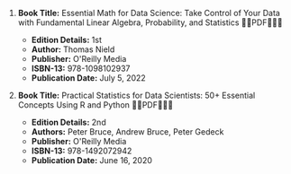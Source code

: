 1. **Book Title:** Essential Math for Data Science: Take Control of Your Data with Fundamental Linear Algebra, Probability, and Statistics 🚨🚨PDF🚨🚨🚨
   - **Edition Details:** 1st
   - **Author:** Thomas Nield
   - **Publisher:** O'Reilly Media
   - **ISBN-13:** 978-1098102937
   - **Publication Date:** July 5, 2022
 
2. **Book Title:** Practical Statistics for Data Scientists: 50+ Essential Concepts Using R and Python 🚨🚨PDF🚨🚨🚨
   - **Edition Details:** 2nd
   - **Authors:** Peter Bruce, Andrew Bruce, Peter Gedeck
   - **Publisher:** O'Reilly Media
   - **ISBN-13:** 978-1492072942
   - **Publication Date:** June 16, 2020
